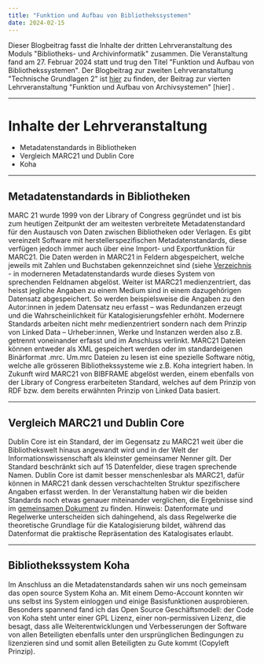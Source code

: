 ```yaml
---
title: "Funktion und Aufbau von Bibliothekssystemen"
date: 2024-02-15
---
```

Dieser Blogbeitrag fasst die Inhalte der dritten Lehrveranstaltung des Moduls "Bibliotheks- und Archivinformatik" zusammen. Die Veranstaltung fand am 27. Februar 2024 statt und trug den Titel "Funktion und Aufbau von Bibliothekssystemen".
Der Blogbeitrag zur zweiten Lehrveranstaltung "Technische Grundlagen 2" ist [hier](https://anna-staub.github.io/lerntagebuch_bain/2024/02/16/grundlagen2.html) zu finden, der Beitrag zur vierten Lehrveranstaltung "Funktion und Aufbau von Archivsystemen" [hier] .

-----

# Inhalte der Lehrveranstaltung
- Metadatenstandards in Bibliotheken
-	Vergleich MARC21 und Dublin Core
-	Koha

-----

## Metadatenstandards in Bibliotheken
MARC 21 wurde 1999 von der Library of Congress gegründet und ist bis zum heutigen Zeitpunkt der am weitesten verbreitete Metadatenstandard für den Austausch von Daten zwischen Bibliotheken oder Verlagen. Es gibt vereinzelt Software mit herstellerspezifischen Metadatenstandards, diese verfügen jedoch immer auch über eine Import- und Exportfunktion für MARC21. Die Daten werden in MARC21 in Feldern abgespeichert, welche jeweils mit Zahlen und Buchstaben gekennzeichnet sind (siehe [Verzeichnis](https://www.loc.gov/marc/bibliographic/bdsummary.html) - in moderneren Metadatenstandards wurde dieses System von sprechenden Feldnamen abgelöst. Weiter ist MARC21 medienzentriert, das heisst jegliche Angaben zu einem Medium sind in einem dazugehörigen Datensatz abgespeichert. So werden beispielsweise die Angaben zu den Autor:innen in jedem Datensatz neu erfasst – was Redundanzen erzeugt und die Wahrscheinlichkeit für Katalogisierungsfehler erhöht. Modernere Standards arbeiten nicht mehr medienzentriert sondern nach dem Prinzip von Linked Data – Urheber:innen, Werke und Instanzen werden also z.B. getrennt voneinander erfasst und im Anschluss verlinkt. MARC21 Dateien können entweder als XML gespeichert werden oder im standardeigenen Binärformat .mrc. Um.mrc Dateien zu lesen ist eine spezielle Software nötig, welche alle grösseren Bibliothekssysteme wie z.B. Koha integriert haben.
In Zukunft wird MARC21 von BIBFRAME abgelöst werden, einem ebenfalls von der Library of Congress erarbeiteten Standard, welches auf dem Prinzip von RDF bzw. dem bereits erwähnten Prinzip von Linked Data basiert. 

-----

## Vergleich MARC21 und Dublin Core
Dublin Core ist ein Standard, der im Gegensatz zu MARC21 weit über die Bibliothekswelt hinaus angewandt wird und in der Welt der Informationswissenschaft als kleinster gemeinsamer Nenner gilt. Der Standard beschränkt sich auf 15 Datenfelder, diese tragen sprechende Namen. Dublin Core ist damit besser menschenlesbar als MARC21, dafür können in MARC21 dank dessen verschachtelten Struktur spezifischere Angaben erfasst werden. In der Veranstaltung haben wir die beiden Standards noch etwas genauer miteinander verglichen, die Ergebnisse sind im [gemeinsamen Dokument](https://pad.gwdg.de/EC9WU7DITxiK1ciMll3ZOw#) zu finden. 
Hinweis: Datenformate und Regelwerke unterscheiden sich dahingehend, als dass Regelwerke die theoretische Grundlage für die Katalogisierung bildet, während das Datenformat die praktische Repräsentation des Katalogisates erlaubt. 

-----

## Bibliothekssystem Koha
Im Anschluss an die Metadatenstandards sahen wir uns noch gemeinsam das open source System Koha an. Mit einem Demo-Account konnten wir uns selbst ins System einloggen und einige Basisfunktionen ausprobieren. Besonders spannend fand ich das Open Source Geschäftsmodell: der Code von Koha steht unter einer GPL Lizenz, einer non-permissiven Lizenz, die besagt, dass alle Weiterentwicklungen und Verbesserungen der Software von allen Beteiligten ebenfalls unter den ursprünglichen Bedingungen zu lizenzieren sind und somit allen Beteiligten zu Gute kommt (Copyleft Prinzip).
